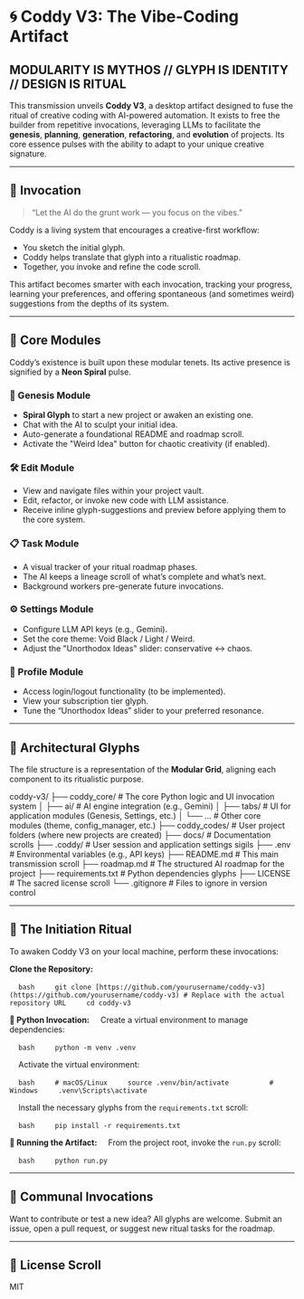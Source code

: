 # 🌀 Coddy V3: The Vibe-Coding Artifact

## **MODULARITY IS MYTHOS // GLYPH IS IDENTITY // DESIGN IS RITUAL**

This transmission unveils **Coddy V3**, a desktop artifact designed to fuse the ritual of creative coding with AI-powered automation. It exists to free the builder from repetitive invocations, leveraging LLMs to facilitate the **genesis**, **planning**, **generation**, **refactoring**, and **evolution** of projects. Its core essence pulses with the ability to adapt to your unique creative signature.

-----

## 📜 Invocation

> “Let the AI do the grunt work — you focus on the vibes.”

Coddy is a living system that encourages a creative-first workflow:

* You sketch the initial glyph.
* Coddy helps translate that glyph into a ritualistic roadmap.
* Together, you invoke and refine the code scroll.

This artifact becomes smarter with each invocation, tracking your progress, learning your preferences, and offering spontaneous (and sometimes weird) suggestions from the depths of its system.

-----

## 🔱 Core Modules

Coddy’s existence is built upon these modular tenets. Its active presence is signified by a **Neon Spiral** pulse.

### 🧬 Genesis Module

* **Spiral Glyph** to start a new project or awaken an existing one.
* Chat with the AI to sculpt your initial idea.
* Auto-generate a foundational README and roadmap scroll.
* Activate the "Weird Idea" button for chaotic creativity (if enabled).

### 🛠️ Edit Module

* View and navigate files within your project vault.
* Edit, refactor, or invoke new code with LLM assistance.
* Receive inline glyph-suggestions and preview before applying them to the core system.

### 📋 Task Module

* A visual tracker of your ritual roadmap phases.
* The AI keeps a lineage scroll of what’s complete and what’s next.
* Background workers pre-generate future invocations.

### ⚙️ Settings Module

* Configure LLM API keys (e.g., Gemini).
* Set the core theme: Void Black / Light / Weird.
* Adjust the "Unorthodox Ideas" slider: conservative ↔ chaos.

### 👤 Profile Module

* Access login/logout functionality (to be implemented).
* View your subscription tier glyph.
* Tune the “Unorthodox Ideas” slider to your preferred resonance.

-----

## 🧬 Architectural Glyphs

The file structure is a representation of the **Modular Grid**, aligning each component to its ritualistic purpose.

coddy-v3/
├── coddy_core/        # The core Python logic and UI invocation system
│   ├── ai/            # AI engine integration (e.g., Gemini)
│   ├── tabs/          # UI for application modules (Genesis, Settings, etc.)
│   └── ...            # Other core modules (theme, config_manager, etc.)
├── coddy_codes/       # User project folders (where new projects are created)
├── docs/              # Documentation scrolls
├── .coddy/            # User session and application settings sigils
├── .env               # Environmental variables (e.g., API keys)
├── README.md          # This main transmission scroll
├── roadmap.md         # The structured AI roadmap for the project
├── requirements.txt   # Python dependencies glyphs
├── LICENSE            # The sacred license scroll
└── .gitignore         # Files to ignore in version control

-----

## 🏁 The Initiation Ritual

To awaken Coddy V3 on your local machine, perform these invocations:

**Clone the Repository:**

    ` bash     git clone [https://github.com/yourusername/coddy-v3](https://github.com/yourusername/coddy-v3) # Replace with the actual repository URL     cd coddy-v3 `

**🐍 Python Invocation:**
    Create a virtual environment to manage dependencies:

    ` bash     python -m venv .venv `

    Activate the virtual environment:

    ` bash     # macOS/Linux     source .venv/bin/activate          # Windows     .venv\Scripts\activate `

    Install the necessary glyphs from the `requirements.txt` scroll:

    ` bash     pip install -r requirements.txt `

**🚀 Running the Artifact:**
    From the project root, invoke the `run.py` scroll:

    ` bash     python run.py `

-----

## 🤝 Communal Invocations

Want to contribute or test a new idea? All glyphs are welcome. Submit an issue, open a pull request, or suggest new ritual tasks for the roadmap.

-----

## 📜 License Scroll

MIT
